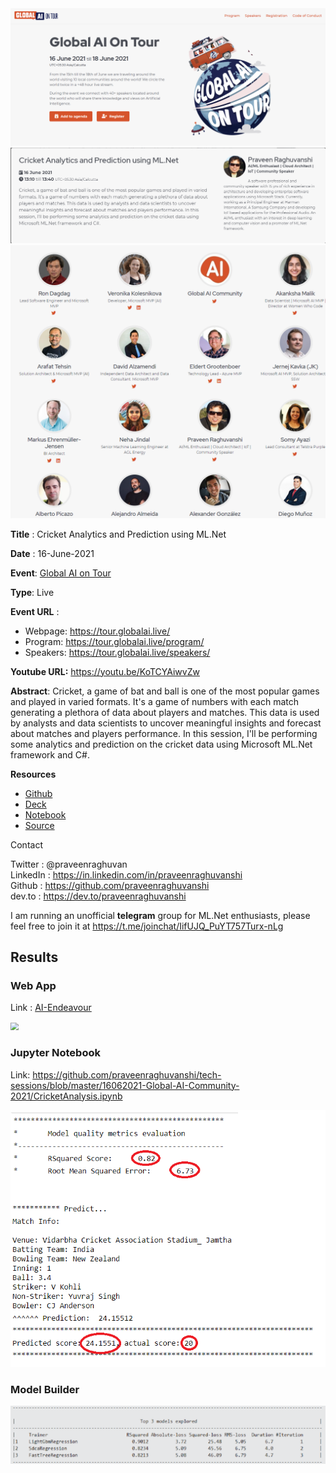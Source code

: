 



<img src="assets\blobal-ai-tour-banner.png" alt="Global AI Tour" style="zoom:80%;" />



<img src="assets\praveen-session.png" alt="Praveen Session" style="zoom:80%;" />

<img src="assets\event-speaker.png" alt="Event Speakers" style="zoom:80%;" />



**Title** : Cricket Analytics and Prediction using ML.Net

**Date** : 16-June-2021

**Event**: [Global AI on Tour](https://tour.globalai.live/)

**Type**: Live 

**Event URL** :

- Webpage: https://tour.globalai.live/
- Program: https://tour.globalai.live/program/
- Speakers: https://tour.globalai.live/speakers/

**Youtube URL:** https://youtu.be/KoTCYAiwvZw

**Abstract**: Cricket, a game of bat and ball is one of the most popular games and played in varied formats. It's a game of numbers with each match generating a plethora of data about players and matches. This data is used by analysts and data scientists to uncover meaningful insights and forecast about matches and players performance. In this session, I'll be performing some analytics and prediction on the cricket data using Microsoft ML.Net framework and C#.

**Resources**

- [Github](https://github.com/praveenraghuvanshi/tech-sessions/tree/master/16062021-Global-AI-Community-2021)
- [Deck](https://github.com/praveenraghuvanshi/tech-sessions/blob/master/16062021-Global-AI-Community-2021/cricket-analytics.pdf)
- [Notebook](https://github.com/praveenraghuvanshi/tech-sessions/blob/master/16062021-Global-AI-Community-2021/CricketAnalysis.ipynb)
- [Source](https://github.com/praveenraghuvanshi/tech-sessions/tree/master/16062021-Global-AI-Community-2021/src/SportAnalytics)

Contact

Twitter : @praveenraghuvan\
LinkedIn : https://in.linkedin.com/in/praveenraghuvanshi \
Github : https://github.com/praveenraghuvanshi \
dev.to : https://dev.to/praveenraghuvanshi

I am running an unofficial **telegram** group for ML.Net enthusiasts, please feel free to join it at https://t.me/joinchat/IifUJQ_PuYT757Turx-nLg



## Results

### Web App

 Link : [AI-Endeavour ](https://aiendeavour.azurewebsites.net/home)



<img src="assets\cricket-prediction.gif" style="zoom:80%;" />



### Jupyter Notebook

Link: https://github.com/praveenraghuvanshi/tech-sessions/blob/master/16062021-Global-AI-Community-2021/CricketAnalysis.ipynb

<img src="assets\metrics-prediction.png" alt="metrics-prediction" style="zoom:80%;" />



### Model Builder

<img src="assets\ml-builder-metrics.png" style="zoom:80%;" />

